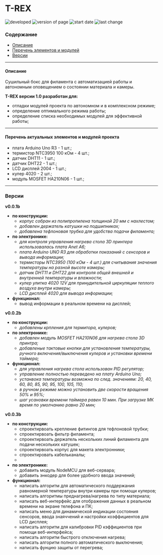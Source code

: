 # T-REX

![developed](https://img.shields.io/badge/developed%20by-Alekperov17-%?style=flat-square) 
![version of page](https://img.shields.io/badge/version-0.0.2b-blue?style=flat-square) 
![start date](https://img.shields.io/badge/start_date-01.11.22-red?style=flat-square)
![last change](https://img.shields.io/badge/last_change-25.12.22-orange?style=flat-square)

### Содержание
- [Описание](#description)
- [Перечень элементов и модулей](#consist)
- [Версии](#version)

---
<a id="description"></a>
#### Описание
Сушильный бокс для филамента с автоматизацией работы и автономным оповещением о состоянии материала и камеры.

**T-REX версии 1.0 разработан для:**
+ отладки модулей проекта по автономном и в комплексном режиме;
+ определение оптимального режима работы;
+ определение списка необходимых модулей для эффективной работы;

---

<a id="consist"></a>
#### Перечень актуальных элементов и модулей проекта
- плата Arduino Uno R3 - 1 шт.;
- термистор NTC3950 100 кОм - 4 шт.;
- датчик DHT11 - 1 шт.;
- датчик DHT22 - 1 шт.;
- LCD дисплей 2004 - 1 шт.;
- кулер 4020 - 2 шт.;
- модуль MOSFET HA210N06 - 1 шт.;

---
<a id="version"></a>

### Версии

**v0.0.1b**
+ **по конструкции:**
  + *корпус собран из полипропилена толщиной 20 мм с нахлестом;*
  + *добавлен держатель катушки на подшипниках;*
  + *добавлена тефлоновая трубка для удобства подачи филамента;*
+ **по электронике:**
  + *для контроля управления нагрева стола 3D принтера использовалась плата Anet A6;*
  + *плата Arduino UNO R3 для обработки показаний с сенсоров и вывода информации;*
  + *термисторы NTC3950 (100 кОм - 4 шт.) для считывания значения температуры на разной высоте камеры;*
  + *датчик DHT11 и DHT22 для контроля общей внешней и внутренней температуры и влажности;*
  + *кулер улитка 4020 12V для принудительной циркуляции теплого воздуха внутри камеры;*
  + *LCD дисплей 4020 для вывода информации;*
+ **функционал:**
  + вывод информации в реальном времени на дисплей;
  


**v0.0.2b**
+ **по конструкции:**
  + *добавлены крпления для термитора, кулеров;*
+ **по электронике:**
  + *добавлен модуль MOSFET HA210N06 для нагрева стола 3D принтра;*
  + *добавленые тактовые кнопки для установления температуры, ручного включения/выключения кулеров и установки времени таймера;*
+ **функционал:**
  + *для управления нагрева стола использован PID регулятор;*
  + *управление полностью переведено на плату Arduino Uno;*
  + *устанвока температуры возможна по след. значениям: 20, 40, 60, 80, 85, 90, 95, 100, 105, 110;*
  + *в ручном режиме можно установить две скорости вращения 50% и 95%;*
  + *шаг усановки времени таймера равен 10 мин. При загрузке МК время по умолчанию равно 20 мин;*

**v0.0.3b**
+ **по конструкции:**
  + спроектирвоать крепление фитингов для тефлоновой трубки;
  + спроектирвоать фильтр филамента;
  + спроектирвоать держатель нескольких линий филамента для подачи нескольких катушек;
  + спроектирвоать корпус для макета электронники;
  + спроектировать кабельканалы;
  + 
+ **по электронике:**
  + добавить модуль NodeMCU для веб-сервара;
  + добавить энкодер для более удобного ввода значений;
+ **функционал:**
  + написать алгоритм для автоматического поддержания равномерной температуры внутри камеры при помощи кулеров;
  + написать алгоритмы преднагрева/нагрева по типу материала;
  + написать веб-интерфейс для отображения данных в реальном времени на экране телефона и ПК;
  + написать меню для динамической индикации состояния сенсоров, ввода знаяччений и настройки коэффициентов для LCD дисплея;
  + написать алгоритм для калибровки PID кэффициентов при помощи веб-интерфейса;
  + написать алгоритм быстрого отключения нагрева;
  + написать алгоритм полного автоматического выключения;
  + написать фунцию защиты от перегрева;
